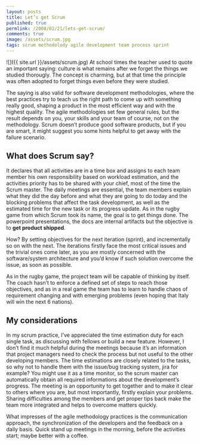```yaml
---
layout: posts
title: Let’s get Scrum
published: true
permlink: /2008/02/21/lets-get-scrum/
comments: true
image: /assets/scrum.jpg
tags: scrum methodolody agile development team process sprint
---
```

![]({{ site.url }}/assets/scrum.jpg)
At school times the teacher used to quote an important saying:
culture is what remains after we forget the things we studied thorougly.
The concept is charming, but at that time the principle was often adopted to forget things even before they were studied.

The saying is also valid for software development methodologies, where the best practices try to teach us the right path to come up with something really good, shaping a product in the most efficient way and with the highest quality.
The agile methodologies set few general rules, but the result depends on you, your skills and your team of course, not on the methodology.
Scrum doesn’t produce good software products, but if you are smart, it might suggest you some hints helpful to get away with the failure scenario.

## What does Scrum say?
It declares that all activities are in a time box and assigns to each team member his own responsibility based on workload estimation, and the activities priority has to be shared with your chief, most of the time the Scrum master.
The daily meetings are essential, the team members explain what they did the day before and what they are going to do today and the blocking problems that affect the task development, as well as the estimated time for the new task or its progress update.
As in the rugby game from which Scrum took its name, the goal is to get things done. The powerpoint presentations, the docs are internal artifacts but the objective is to **get product shipped**.

How? By setting objectives for the next iteration (sprint), and incrementally so on with the next. The iterations firstly face the most critical issues and the trivial ones come later, as you are mostly concerned with the software/system architecture and you’d know if such solution overcome the issue, as soon as possible.

As in the rugby game, the project team will be capable of thinking by itself. The coach hasn’t to enforce a defined set of steps to reach those objectives, and as in a real game the team has to learn to handle chaos of requirement changing and with emerging problems (even hoping that Italy will win the next 6 nations).

## My considerations
In my scrum practice, I’ve appreciated the time estimation duty for each single task, as discussing with fellows or build a new feature. However, I don’t find it much helpful during the meetings because it’s an information that project managers need to check the process but not useful to the other developing members. The time estimations are closely related to the tasks, so why not to handle them with the issue/bug tracking system, jira for example? You might use it as a time monitor, so the scrum master can automatically obtain all required informations about the development’s progress.
The meeting is an opportunity to get together and to make it clear to others where you are, but most importantly, firstly explain your problems. Sharing difficulties among the members and get proper tips back make the team more integrated and helps to overcome matters quickly.

What impresses of the agile methodology practices is the communication approach, the synchronization of the developers and the feedback on a daily basis. Quick stand up meetings in the morning, before the activities start; maybe better with a coffee.
